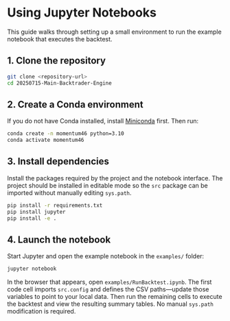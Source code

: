 # Using Jupyter Notebooks

This guide walks through setting up a small environment to run the example notebook that executes the backtest.

## 1. Clone the repository

```bash
git clone <repository-url>
cd 20250715-Main-Backtrader-Engine
```

## 2. Create a Conda environment

If you do not have Conda installed, install [Miniconda](https://docs.conda.io/en/latest/miniconda.html) first. Then run:

```bash
conda create -n momentum46 python=3.10
conda activate momentum46
```

## 3. Install dependencies

Install the packages required by the project and the notebook interface. The project should be installed in editable mode so the `src` package can be imported without manually editing `sys.path`.

```bash
pip install -r requirements.txt
pip install jupyter
pip install -e .
```

## 4. Launch the notebook

Start Jupyter and open the example notebook in the `examples/` folder:

```bash
jupyter notebook
```

In the browser that appears, open `examples/RunBacktest.ipynb`. The first code cell imports `src.config` and defines the CSV paths—update those variables to point to your local data. Then run the remaining cells to execute the backtest and view the resulting summary tables.  No manual `sys.path` modification is required.
